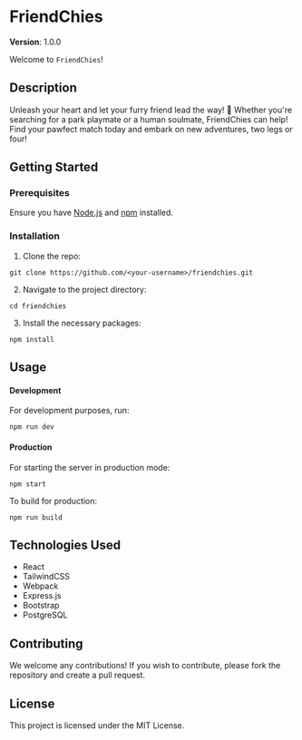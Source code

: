 # FriendChies

**Version**: 1.0.0

Welcome to `FriendChies`!

## Description

Unleash your heart and let your furry friend lead the way! 🐾 Whether you're searching for a park playmate or a human soulmate, FriendChies can help! Find your pawfect match today and embark on new adventures, two legs or four!

## Getting Started

### Prerequisites

Ensure you have [Node.js](https://nodejs.org/) and [npm](https://www.npmjs.com/) installed.

### Installation

1. Clone the repo:

```
git clone https://github.com/<your-username>/friendchies.git
```

2. Navigate to the project directory:

```
cd friendchies
```

3. Install the necessary packages:

```
npm install
```

## Usage

#### Development

For development purposes, run:

```
npm run dev
```

#### Production

For starting the server in production mode:

```
npm start
```

To build for production:

```
npm run build
```

## Technologies Used

- React
- TailwindCSS
- Webpack
- Express.js
- Bootstrap
- PostgreSQL

## Contributing

We welcome any contributions! If you wish to contribute, please fork the repository and create a pull request.

## License

This project is licensed under the MIT License.
